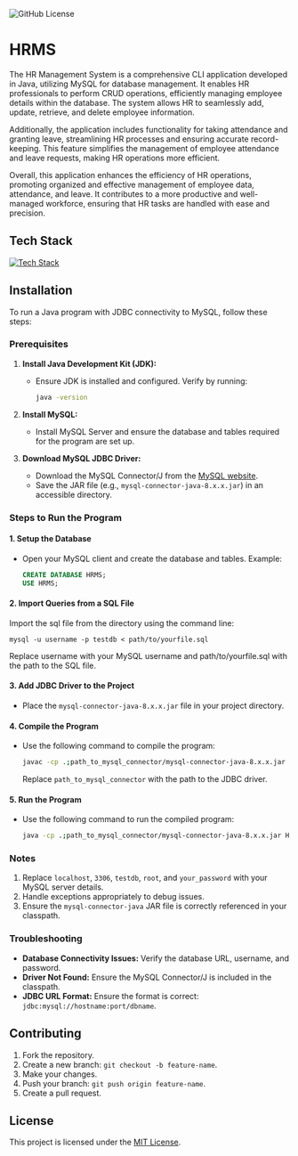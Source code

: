 ![GitHub License](https://img.shields.io/github/license/Nalankumar/HRMS)

# **HRMS**

  The HR Management System is a comprehensive CLI application developed in Java, utilizing MySQL for database management. It enables HR professionals to perform CRUD operations, efficiently managing employee details within the database. The system allows HR to seamlessly add, update, retrieve, and delete employee information.

  Additionally, the application includes functionality for taking attendance and granting leave, streamlining HR processes and ensuring accurate record-keeping. This feature simplifies the management of employee attendance and leave requests, making HR operations more efficient.

  Overall, this application enhances the efficiency of HR operations, promoting organized and effective management of employee data, attendance, and leave. It contributes to a more productive and well-managed workforce, ensuring that HR tasks are handled with ease and precision.

## **Tech Stack**
[![Tech Stack](https://skillicons.dev/icons?i=java,mysql)](https://skillicons.dev)
## Installation
To run a Java program with JDBC connectivity to MySQL, follow these steps:
### Prerequisites
1. **Install Java Development Kit (JDK):**
   - Ensure JDK is installed and configured. Verify by running:
     ```bash
     java -version
     ```

2. **Install MySQL:**
   - Install MySQL Server and ensure the database and tables required for the program are set up.

3. **Download MySQL JDBC Driver:**
   - Download the MySQL Connector/J from the [MySQL website](https://dev.mysql.com/downloads/connector/j/).
   - Save the JAR file (e.g., `mysql-connector-java-8.x.x.jar`) in an accessible directory.

### Steps to Run the Program

#### 1. Setup the Database
- Open your MySQL client and create the database and tables. Example:
  ```sql
  CREATE DATABASE HRMS;
  USE HRMS;
  ```
#### 2. Import Queries from a SQL File

Import the sql file from the directory using the command line:
```
mysql -u username -p testdb < path/to/yourfile.sql
```
Replace username with your MySQL username and path/to/yourfile.sql with the path to the SQL file.
#### 3. Add JDBC Driver to the Project
- Place the `mysql-connector-java-8.x.x.jar` file in your project directory.

#### 4. Compile the Program
- Use the following command to compile the program:
  ```bash
  javac -cp .;path_to_mysql_connector/mysql-connector-java-8.x.x.jar HRMS.java
  ```
  Replace `path_to_mysql_connector` with the path to the JDBC driver.

#### 5. Run the Program
- Use the following command to run the compiled program:
  ```bash
  java -cp .;path_to_mysql_connector/mysql-connector-java-8.x.x.jar HRMS
  ```

### Notes
1. Replace `localhost`, `3306`, `testdb`, `root`, and `your_password` with your MySQL server details.
2. Handle exceptions appropriately to debug issues.
3. Ensure the `mysql-connector-java` JAR file is correctly referenced in your classpath.

### Troubleshooting
- **Database Connectivity Issues:** Verify the database URL, username, and password.
- **Driver Not Found:** Ensure the MySQL Connector/J is included in the classpath.
- **JDBC URL Format:** Ensure the format is correct: `jdbc:mysql://hostname:port/dbname`.

## Contributing
1. Fork the repository.
2. Create a new branch: `git checkout -b feature-name`.
3. Make your changes.
4. Push your branch: `git push origin feature-name`.
5. Create a pull request.

## License
This project is licensed under the [MIT License](LICENSE).

